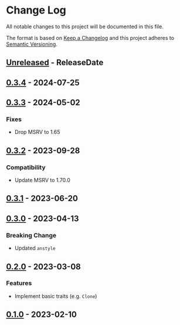 # Change Log
All notable changes to this project will be documented in this file.

The format is based on [Keep a Changelog](http://keepachangelog.com/)
and this project adheres to [Semantic Versioning](http://semver.org/).

<!-- next-header -->
## [Unreleased] - ReleaseDate

## [0.3.4] - 2024-07-25

## [0.3.3] - 2024-05-02

### Fixes

- Drop MSRV to 1.65

## [0.3.2] - 2023-09-28

### Compatibility

- Update MSRV to 1.70.0

## [0.3.1] - 2023-06-20

## [0.3.0] - 2023-04-13

### Breaking Change

- Updated `anstyle`

## [0.2.0] - 2023-03-08

### Features

- Implement basic traits (e.g. `Clone`)

## [0.1.0] - 2023-02-10

<!-- next-url -->
[Unreleased]: https://github.com/rust-cli/anstyle/compare/anstyle-roff-v0.3.4...HEAD
[0.3.4]: https://github.com/rust-cli/anstyle/compare/anstyle-roff-v0.3.3...anstyle-roff-v0.3.4
[0.3.3]: https://github.com/rust-cli/anstyle/compare/anstyle-roff-v0.3.2...anstyle-roff-v0.3.3
[0.3.2]: https://github.com/rust-cli/anstyle/compare/anstyle-roff-v0.3.1...anstyle-roff-v0.3.2
[0.3.1]: https://github.com/rust-cli/anstyle/compare/anstyle-roff-v0.3.0...anstyle-roff-v0.3.1
[0.3.0]: https://github.com/rust-cli/anstyle/compare/anstyle-roff-v0.2.0...anstyle-roff-v0.3.0
[0.2.0]: https://github.com/rust-cli/anstyle/compare/anstyle-roff-v0.1.0...anstyle-roff-v0.2.0
[0.1.0]: https://github.com/rust-cli/anstyle/compare/6d15580ecb12a97fb7fffa015d7cae88f1ade671...anstyle-roff-v0.1.0

